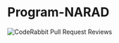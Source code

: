 # Program-NARAD
![CodeRabbit Pull Request Reviews](https://img.shields.io/coderabbit/prs/github/Amgad-Tech/Program-NARAD?utm_source=oss&utm_medium=github&utm_campaign=Amgad-Tech%2FProgram-NARAD&labelColor=171717&color=FF570A&link=https%3A%2F%2Fcoderabbit.ai&label=CodeRabbit+Reviews)

